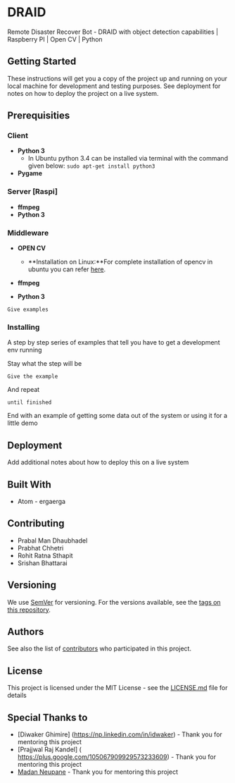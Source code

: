 # DRAID
Remote Disaster Recover Bot - DRAID with object detection capabilities | Raspberry PI | Open CV | Python

## Getting Started

These instructions will get you a copy of the project up and running on your local machine for development and testing purposes. See deployment for notes on how to deploy the project on a live system.

## Prerequisities

### Client
* **Python 3**
    * In Ubuntu python 3.4 can be installed via terminal with the command given below:
    `sudo apt-get install python3`
* **Pygame**

### Server [Raspi]
* **ffmpeg**
* **Python 3**

### Middleware
* **OPEN CV**
  * **Installation on Linux:**For complete installation of opencv in ubuntu you can refer [here](http://www.pyimagesearch.com/2015/06/22/install-opencv-3-0-and-python-2-7-on-ubuntu/).

* **ffmpeg**
* **Python 3**


```
Give examples
```

### Installing

A step by step series of examples that tell you have to get a development env running

Stay what the step will be

```
Give the example
```

And repeat

```
until finished
```

End with an example of getting some data out of the system or using it for a little demo


## Deployment

Add additional notes about how to deploy this on a live system

## Built With

* Atom - ergaerga

## Contributing

* Prabal Man Dhaubhadel
* Prabhat Chhetri
* Rohit Ratna Sthapit
* Srishan Bhattarai

## Versioning

We use [SemVer](http://semver.org/) for versioning. For the versions available, see the [tags on this repository](https://github.com/your/project/tags).

## Authors


See also the list of [contributors](https://github.com/your/project/contributors) who participated in this project.

## License

This project is licensed under the MIT License - see the [LICENSE.md](LICENSE.md) file for details

## Special Thanks to

* [Diwaker Ghimire] (https://np.linkedin.com/in/idwaker) - Thank you for mentoring this project
* [Prajjwal Raj Kandel] ( https://plus.google.com/105067909929573233609) - Thank you for mentoring this project
* [Madan Neupane](https://www.facebook.com/selfmadan) - Thank you for mentoring this project
